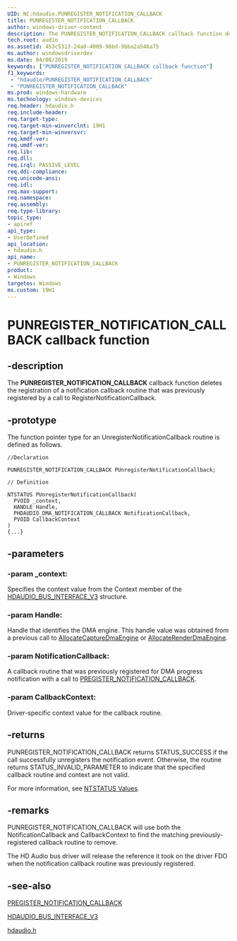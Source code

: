 ```yaml
---
UID: NC:hdaudio.PUNREGISTER_NOTIFICATION_CALLBACK
title: PUNREGISTER_NOTIFICATION_CALLBACK
author: windows-driver-content
description: The PUNREGISTER_NOTIFICATION_CALLBACK callback function deletes the registration of a notification callback routine that was previously registered by a call to RegisterNotificationCallback.
tech.root: audio
ms.assetid: 453c5313-24a0-4009-98bd-9bba2a546a75
ms.author: windowsdriverdev
ms.date: 04/08/2019 
keywords: ["PUNREGISTER_NOTIFICATION_CALLBACK callback function"]
f1_keywords:
 - "hdaudio/PUNREGISTER_NOTIFICATION_CALLBACK"
 - "PUNREGISTER_NOTIFICATION_CALLBACK"
ms.prod: windows-hardware
ms.technology: windows-devices
req.header: hdaudio.h
req.include-header:
req.target-type:
req.target-min-winverclnt: 19H1
req.target-min-winversvr:
req.kmdf-ver:
req.umdf-ver:
req.lib:
req.dll:
req.irql: PASSIVE_LEVEL
req.ddi-compliance:
req.unicode-ansi:
req.idl:
req.max-support:
req.namespace:
req.assembly:
req.type-library: 
topic_type: 
- apiref
api_type: 
- UserDefined
api_location: 
- hdaudio.h
api_name: 
- PUNREGISTER_NOTIFICATION_CALLBACK
product: 
- Windows
targetos: Windows
ms.custom: 19H1 
---
```


# PUNREGISTER_NOTIFICATION_CALLBACK callback function

## -description

The **PUNREGISTER_NOTIFICATION_CALLBACK** callback function deletes the registration of a notification callback routine that was previously registered by a call to RegisterNotificationCallback.


## -prototype

The function pointer type for an UnregisterNotificationCallback routine is defined as follows.

```
//Declaration

PUNREGISTER_NOTIFICATION_CALLBACK PUnregisterNotificationCallback;

// Definition

NTSTATUS PUnregisterNotificationCallback(
  PVOID _context,
  HANDLE Handle,
  PHDAUDIO_DMA_NOTIFICATION_CALLBACK NotificationCallback,
  PVOID CallbackContext
)
{...}

```

## -parameters

### -param _context: 
Specifies the context value from the Context member of the [HDAUDIO_BUS_INTERFACE_V3](ns-hdaudio-_hdaudio_bus_interface_v3.md) structure.

### -param Handle: 
Handle that identifies the DMA engine. This handle value was obtained from a previous call to [AllocateCaptureDmaEngine](nc-hdaudio-pallocate_capture_dma_engine.md) or [AllocateRenderDmaEngine](nc-hdaudio-pallocate_render_dma_engine.md).


### -param NotificationCallback: 
A callback routine that was previously registered for DMA progress notification with a call to [PREGISTER_NOTIFICATION_CALLBACK](nc-hdaudio-pregister_notification_callback.md).


### -param CallbackContext: 
Driver-specific context value for the callback routine.


## -returns

PUNREGISTER_NOTIFICATION_CALLBACK returns STATUS_SUCCESS if the call successfully unregisters the notification event. Otherwise, the routine returns STATUS_INVALID_PARAMETER to indicate that the specified callback routine and context are not valid.

For more information, see [NTSTATUS Values](https://docs.microsoft.com/windows-hardware/drivers/kernel/ntstatus-values).

## -remarks

PUNREGISTER_NOTIFICATION_CALLBACK will use both the NotificationCallback and CallbackContext to find the matching previously-registered callback routine to remove.

The HD Audio bus driver will release the reference it took on the driver FDO when the notification callback routine was previously registered.


## -see-also

[PREGISTER_NOTIFICATION_CALLBACK](nc-hdaudio-pregister_notification_callback.md)

[HDAUDIO_BUS_INTERFACE_V3](ns-hdaudio-_hdaudio_bus_interface_v3.md)

[hdaudio.h](../hdaudio/index.md)
